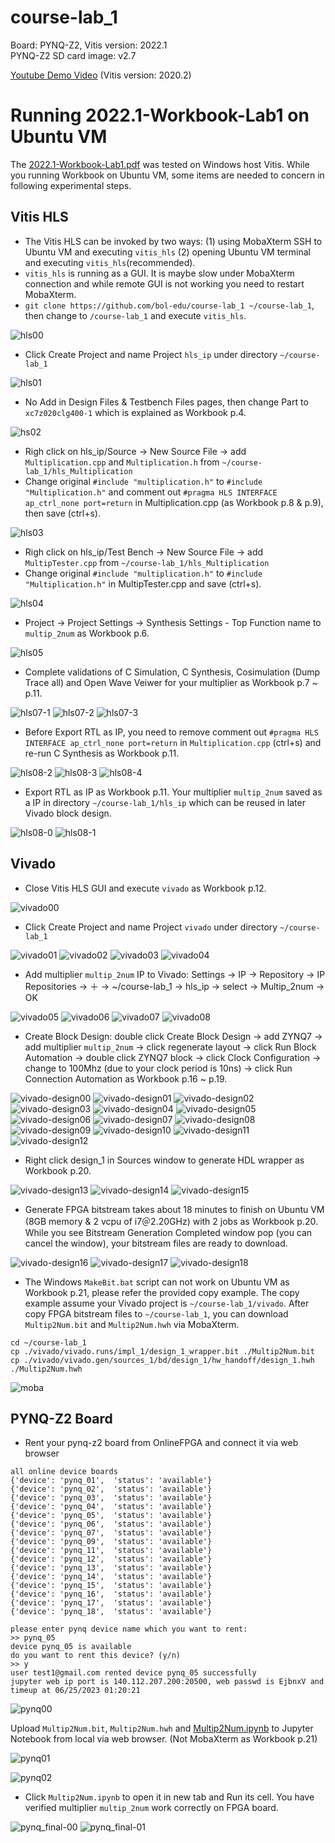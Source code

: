 # course-lab_1
Board: PYNQ-Z2, Vitis version: 2022.1 <br />
PYNQ-Z2 SD card image: v2.7 

[Youtube Demo Video](https://youtu.be/bXwMO-fN6BM) (Vitis version: 2020.2)

# Running 2022.1-Workbook-Lab1 on Ubuntu VM
The [2022.1-Workbook-Lab1.pdf](https://github.com/bol-edu/course-lab_1/blob/2022.1/2022.1-Workbook-Lab1.pdf) was tested on Windows host Vitis. While you running Workbook on Ubuntu VM, some items are needed to concern in following experimental steps.

## Vitis HLS
* The Vitis HLS can be invoked by two ways: (1) using MobaXterm SSH to Ubuntu VM and executing `vitis_hls` (2) opening Ubuntu VM terminal and executing `vitis_hls`(recommended).
* `vitis_hls` is running as a GUI. It is maybe slow under MobaXterm connection and while remote GUI is not working you need to restart MobaXterm.
* `git clone https://github.com/bol-edu/course-lab_1 ~/course-lab_1`, then change to `/course-lab_1` and execute `vitis_hls`.

![hls00](https://github.com/bol-edu/course-lab_1/assets/98332019/48d7250d-43b9-4399-b6e2-46cd71f21a5c)
  
* Click Create Project and name Project `hls_ip` under directory `~/course-lab_1`

![hls01](https://github.com/bol-edu/course-lab_1/assets/98332019/21a3a6e8-6f34-494b-a5eb-ef280aef8f70)

* No Add in Design Files & Testbench Files pages, then change Part to `xc7z020clg400-1` which is explained as Workbook p.4.

![hs02](https://github.com/bol-edu/course-lab_1/assets/98332019/13828340-eaf1-4fef-b0e7-61cbb53ccb54)

* Righ click on hls_ip/Source -> New Source File -> add `Multiplication.cpp` and `Multiplication.h` from `~/course-lab_1/hls_Multiplication`
* Change original `#include "multiplication.h"` to `#include "Multiplication.h"` and comment out `#pragma HLS INTERFACE ap_ctrl_none port=return` in Multiplication.cpp (as Workbook p.8 & p.9), then save (ctrl+s).
  
![hls03](https://github.com/bol-edu/course-lab_1/assets/98332019/988d6181-a8c9-40ff-a146-fd33940869f9)

* Righ click on hls_ip/Test Bench -> New Source File -> add `MultipTester.cpp` from `~/course-lab_1/hls_Multiplication`
* Change original `#include "multiplication.h"` to `#include "Multiplication.h"` in MultipTester.cpp and save (ctrl+s).

![hls04](https://github.com/bol-edu/course-lab_1/assets/98332019/5d6e0ea8-26fc-4eb4-8a7a-0eef53a519ec)

* Project -> Project Settings -> Synthesis Settings - Top Function name to `multip_2num` as Workbook p.6.

![hls05](https://github.com/bol-edu/course-lab_1/assets/98332019/a98bf20a-4c5f-4a79-816f-a679d4ec591e)

* Complete validations of C Simulation, C Synthesis, Cosimulation (Dump Trace all) and Open Wave Veiwer for your multiplier as Workbook p.7 ~ p.11.

![hls07-1](https://github.com/bol-edu/course-lab_1/assets/98332019/33e40c06-760b-4b09-866b-48249c19892c)
![hls07-2](https://github.com/bol-edu/course-lab_1/assets/98332019/e38662e6-23f5-420a-b768-bd2119f2ff8b)
![hls07-3](https://github.com/bol-edu/course-lab_1/assets/98332019/58bb0a54-4106-49d3-8c57-1b359a1171f3)

* Before Export RTL as IP, you need to remove comment out `#pragma HLS INTERFACE ap_ctrl_none port=return` in `Multiplication.cpp` (ctrl+s) and re-run C Synthesis as Workbook p.11.

![hls08-2](https://github.com/bol-edu/course-lab_1/assets/98332019/1591db57-de30-44c5-ac9a-ad248cd5f6f9)
![hls08-3](https://github.com/bol-edu/course-lab_1/assets/98332019/01200611-106a-400e-a246-9348cd6e864e)
![hls08-4](https://github.com/bol-edu/course-lab_1/assets/98332019/3eead3bb-4eb8-48f2-a461-496d03bdf4f8)

* Export RTL as IP as Workbook p.11. Your multiplier `multip_2num` saved as a IP in directory `~/course-lab_1/hls_ip` which can be reused in later Vivado block design.
    
![hls08-0](https://github.com/bol-edu/course-lab_1/assets/98332019/6c3af30a-56ab-47ce-b33c-f17e1dad8823)
![hls08-1](https://github.com/bol-edu/course-lab_1/assets/98332019/1bb55065-36c7-4840-bcde-8000cd7f2a48)


## Vivado
* Close Vitis HLS GUI and execute `vivado` as Workbook p.12.

![vivado00](https://github.com/bol-edu/course-lab_1/assets/98332019/72290594-2f1d-43d3-a1dd-577c2e7f0ecd)

* Click Create Project and name Project `vivado` under directory `~/course-lab_1`

![vivado01](https://github.com/bol-edu/course-lab_1/assets/98332019/7c02e145-5673-4ae6-a750-389e2e2f85a1)
![vivado02](https://github.com/bol-edu/course-lab_1/assets/98332019/59a863c1-ccd1-4bbc-93f6-57b1ffc4a507)
![vivado03](https://github.com/bol-edu/course-lab_1/assets/98332019/61b4d83c-a5bc-4b23-ad2c-8307cb7fdcf0)
![vivado04](https://github.com/bol-edu/course-lab_1/assets/98332019/8cbd7dce-4521-4b00-95f1-f844fde70b15)

* Add multiplier `multip_2num` IP to Vivado: Settings -> IP -> Repository -> IP Repositories -> ＋ -> ~/course-lab_1 -> hls_ip -> select -> Multip_2num -> OK

![vivado05](https://github.com/bol-edu/course-lab_1/assets/98332019/259b9725-1a62-4082-bddf-a821495b82e1)
![vivado06](https://github.com/bol-edu/course-lab_1/assets/98332019/8052fd17-46c0-425c-b866-102c55ff7c52)
![vivado07](https://github.com/bol-edu/course-lab_1/assets/98332019/634721b5-545f-4233-8622-fdaa76f9e962)
![vivado08](https://github.com/bol-edu/course-lab_1/assets/98332019/92315a20-3e6e-4e66-bb1d-ac35b829d0b5)

* Create Block Design: double click Create Block Design -> add ZYNQ7 -> add multiplier `multip_2num` -> click regenerate layout -> click Run Block Automation -> double click ZYNQ7 block -> click Clock Configuration -> change to 100Mhz (due to your clock period is 10ns) -> click Run Connection Automation as Workbook p.16 ~ p.19.
  
![vivado-design00](https://github.com/bol-edu/course-lab_1/assets/98332019/c1cd1e65-c6f5-47b8-83be-4aea99f1f555)
![vivado-design01](https://github.com/bol-edu/course-lab_1/assets/98332019/ff08bb92-f50e-4b7a-a950-d207ec452018)
![vivado-design02](https://github.com/bol-edu/course-lab_1/assets/98332019/75f09f12-6303-45bd-b803-73eae499a8c2)
![vivado-design03](https://github.com/bol-edu/course-lab_1/assets/98332019/8e6b8efd-82a1-4949-bb46-2d0a4938a0aa)
![vivado-design04](https://github.com/bol-edu/course-lab_1/assets/98332019/61695bfc-18e6-45a6-a0ca-aa8a2592cfec)
![vivado-design05](https://github.com/bol-edu/course-lab_1/assets/98332019/bb04d1cd-6082-4f31-b325-44277815a94b)
![vivado-design06](https://github.com/bol-edu/course-lab_1/assets/98332019/a0f12ffd-0237-4065-a214-70e7d80ff7cc)
![vivado-design07](https://github.com/bol-edu/course-lab_1/assets/98332019/5ce162c4-ffe6-4a85-8b1f-5ae4ca554401)
![vivado-design08](https://github.com/bol-edu/course-lab_1/assets/98332019/6442ce22-51c4-4ebe-aa0d-68fcfd0aa0e5)
![vivado-design09](https://github.com/bol-edu/course-lab_1/assets/98332019/0b70e8c7-e951-4c52-b240-382207b14268)
![vivado-design10](https://github.com/bol-edu/course-lab_1/assets/98332019/e7072e59-6b7b-4b1d-bc68-09d9d11800dd)
![vivado-design11](https://github.com/bol-edu/course-lab_1/assets/98332019/a4370a16-9423-4141-bef8-7f8af80a1756)
![vivado-design12](https://github.com/bol-edu/course-lab_1/assets/98332019/22db7dfb-207b-4994-ad60-366050b2e4bc)

* Right click design_1 in Sources window to generate HDL wrapper as Workbook p.20.

![vivado-design13](https://github.com/bol-edu/course-lab_1/assets/98332019/a60db0f2-34d2-4539-85e4-7348a70bba4f)
![vivado-design14](https://github.com/bol-edu/course-lab_1/assets/98332019/90d642f1-ee1d-4d62-b904-cca0847e2d13)
![vivado-design15](https://github.com/bol-edu/course-lab_1/assets/98332019/b496d461-f64a-4c6b-b4c4-db4de30a679f)

* Generate FPGA bitstream takes about 18 minutes to finish on Ubuntu VM (8GB memory & 2 vcpu of i7＠2.20GHz) with 2 jobs as Workbook p.20. While you see Bitstream Generation Completed window pop (you can cancel the window), your bitstream files are ready to download.

![vivado-design16](https://github.com/bol-edu/course-lab_1/assets/98332019/c4e78b6c-5e64-48ac-aab6-52b06f60d0a3)
![vivado-design17](https://github.com/bol-edu/course-lab_1/assets/98332019/70e1e43d-2ec0-4e1c-927d-cf39c5678b1e)
![vivado-design18](https://github.com/bol-edu/course-lab_1/assets/98332019/f3510428-3eeb-4027-a73e-d0b544d72c97)

* The Windows `MakeBit.bat` script can not work on Ubuntu VM as Workbook p.21, please refer the provided copy example. The copy example assume your Vivado project is `~/course-lab_1/vivado`. After copy FPGA bitstream files to `~/course-lab_1`, you can download `Multip2Num.bit` and `Multip2Num.hwh` via MobaXterm.
```console
cd ~/course-lab_1
cp ./vivado/vivado.runs/impl_1/design_1_wrapper.bit ./Multip2Num.bit
cp ./vivado/vivado.gen/sources_1/bd/design_1/hw_handoff/design_1.hwh ./Multip2Num.hwh
```
![moba](https://github.com/bol-edu/course-lab_1/assets/98332019/222b5113-3ccb-4e73-ab67-40d47565ec70)

## PYNQ-Z2 Board
* Rent your pynq-z2 board from OnlineFPGA and connect it via web browser
```
all online device boards
{'device': 'pynq_01',  'status': 'available'}
{'device': 'pynq_02',  'status': 'available'}
{'device': 'pynq_03',  'status': 'available'}
{'device': 'pynq_04',  'status': 'available'}
{'device': 'pynq_05',  'status': 'available'}
{'device': 'pynq_06',  'status': 'available'}
{'device': 'pynq_07',  'status': 'available'}
{'device': 'pynq_09',  'status': 'available'}
{'device': 'pynq_11',  'status': 'available'}
{'device': 'pynq_12',  'status': 'available'}
{'device': 'pynq_13',  'status': 'available'}
{'device': 'pynq_14',  'status': 'available'}
{'device': 'pynq_15',  'status': 'available'}
{'device': 'pynq_16',  'status': 'available'}
{'device': 'pynq_17',  'status': 'available'}
{'device': 'pynq_18',  'status': 'available'}

please enter pynq device name which you want to rent:
>> pynq_05
device pynq_05 is available
do you want to rent this device? (y/n)
>> y
user test1@gmail.com rented device pynq_05 successfully
jupyter web ip port is 140.112.207.200:20500, web passwd is EjbnxV and timeup at 06/25/2023 01:20:21

```
![pynq00](https://github.com/bol-edu/course-lab_1/assets/98332019/6d432bb8-759e-40ea-82fb-de039dd3a10c)

Upload `Multip2Num.bit`, `Multip2Num.hwh` and [Multip2Num.ipynb](https://github.com/bol-edu/course-lab_1/blob/2022.1/ipy_Multip2Num/Multip2Num.ipynb) to Jupyter Notebook from local via web browser. (Not MobaXterm as Workbook p.21)

![pynq01](https://github.com/bol-edu/course-lab_1/assets/98332019/0b23df28-f28d-45b6-af34-58c404089b3d)

![pynq02](https://github.com/bol-edu/course-lab_1/assets/98332019/b4981f5d-1f2d-459f-9236-b84130a43c6d)

* Click `Multip2Num.ipynb` to open it in new tab and Run its cell. You have verified multiplier `multip_2num` work correctly on FPGA board.

![pynq_final-00](https://github.com/bol-edu/course-lab_1/assets/98332019/19ae614f-da84-44ca-a02d-fdbf8c737507)
![pynq_final-01](https://github.com/bol-edu/course-lab_1/assets/98332019/65210e08-ca9e-4178-9bc7-38cd0bf0860a)


